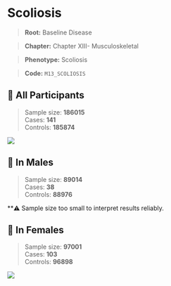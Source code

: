 # Scoliosis

> **Root:** Baseline Disease  

> **Chapter:** Chapter XIII- Musculoskeletal  

> **Phenotype:** Scoliosis  

> **Code:** `M13_SCOLIOSIS`

## 🧪 All Participants  
> Sample size: **186015**  
> Cases: **141**  
> Controls: **185874**
<img src="/Disease/Figures/ALL/Baseline/M13_SCOLIOSIS.png"/>
<CsvTable src="/Disease/Data/ALL/Baseline/LG_M13_SCOLIOSIS.csv" label="🔍 View full results" />

## 👨 In Males  
> Sample size: **89014**  
> Cases: **38**  
> Controls: **88976**

**⚠️ Sample size too small to interpret results reliably.

## 👩 In Females  
> Sample size: **97001**  
> Cases: **103**  
> Controls: **96898**
<img src="/Disease/Figures/Female/Baseline/M13_SCOLIOSIS.png"/>
<CsvTable src="/Disease/Data/Female/Baseline/LG_M13_SCOLIOSIS.csv" label="🔍 View full results" />
